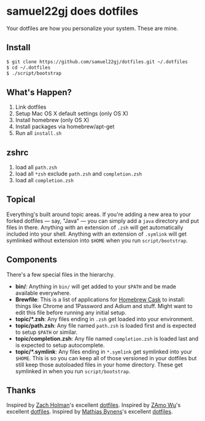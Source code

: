 # samuel22gj does dotfiles

Your dotfiles are how you personalize your system. These are mine.

## Install

```sh
$ git clone https://github.com/samuel22gj/dotfiles.git ~/.dotfiles
$ cd ~/.dotfiles
$ ./script/bootstrap
```

## What's Happen?

1. Link dotfiles
2. Setup Mac OS X default settings (only OS X)
3. Install homebrew (only OS X)
4. Install packages via homebrew/apt-get
5. Run all `install.sh`

## zshrc

1. load all `path.zsh`
2. load all `*zsh` exclude `path.zsh` and `completion.zsh`
3. load all `completion.zsh`

## Topical

Everything's built around topic areas. If you're adding a new area to your
forked dotfiles — say, "Java" — you can simply add a `java` directory and put
files in there. Anything with an extension of `.zsh` will get automatically
included into your shell. Anything with an extension of `.symlink` will get
symlinked without extension into `$HOME` when you run `script/bootstrap`.

## Components

There's a few special files in the hierarchy.

- **bin/**: Anything in `bin/` will get added to your `$PATH` and be made
  available everywhere.
- **Brewfile**: This is a list of applications for [Homebrew Cask](http://caskroom.io) to install: things like Chrome and 1Password and Adium and stuff. Might want to edit this file before running any initial setup.
- **topic/\*.zsh**: Any files ending in `.zsh` get loaded into your
  environment.
- **topic/path.zsh**: Any file named `path.zsh` is loaded first and is
  expected to setup `$PATH` or similar.
- **topic/completion.zsh**: Any file named `completion.zsh` is loaded
  last and is expected to setup autocomplete.
- **topic/\*.symlink**: Any files ending in `*.symlink` get symlinked into
  your `$HOME`. This is so you can keep all of those versioned in your dotfiles
  but still keep those autoloaded files in your home directory. These get
  symlinked in when you run `script/bootstrap`.

## Thanks

Inspired by [Zach Holman](http://github.com/holman)'s excellent [dotfiles](http://github.com/holman/dotfiles).
Inspired by [ZAmo Wu](http://github.com/holman)'s excellent [dotfiles](https://github.com/amowu/dotfiles).
Inspired by [Mathias Bynens](http://github.com/holman)'s excellent [dotfiles](https://github.com/mathiasbynens/dotfiles).
